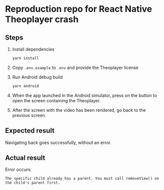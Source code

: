# Reproduction repo for React Native Theoplayer crash

## Steps

1. Install dependencies
   ```sh
   yarn install
   ```

2. Copy `.env.example` to `.env` and provide the Theoplayer license

3. Run Android debug build
   ```sh
   yarn android
   ```

4. When the app launched in the Android simulator, press on the button to open the screen containing the Theoplayer.

5. After the screen with the video has been rendered, go back to the previous screen.

## Expected result

Navigating back goes successfully, without an error.

## Actual result

Error occurs:
```
The specific child already has a parent. You must call removeView() on the child's parent first.
```